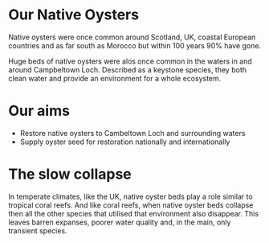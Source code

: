 # Our Native Oysters
Native oysters were once common around Scotland, UK, coastal European countries and as far south as Morocco but within 100 years 90% have gone.

Huge beds of native oysters were alos once common in the waters in and around Campbeltown Loch. Described as a keystone species, they both clean water and provide an environment for a whole ecosystem.

# Our aims

* Restore native oysters to Cambeltown Loch and surrounding waters
* Supply oyster seed for restoration nationally and internationally

# The slow collapse 

In temperate climates, like the UK, native oyster beds play a role similar to tropical coral reefs. And like coral reefs, when native oyster beds collapse then all the other species that utilised that environment also disappear. This leaves barren expanses, poorer water quality and, in the main, only transient species. 

